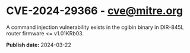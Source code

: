 # CVE-2024-29366 - cve@mitre.org

A command injection vulnerability exists in the cgibin binary in DIR-845L router firmware <= v1.01KRb03.

**Publish date:** 2024-03-22

